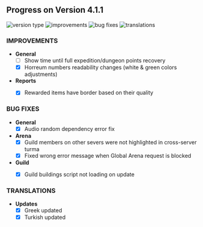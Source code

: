 ## Progress on Version 4.1.1

![version type](https://img.shields.io/badge/version-beta-yellow.svg?style=flat-square)
![improvements](https://img.shields.io/badge/improvements-0-green.svg?style=flat-square) ![bug fixes](https://img.shields.io/badge/bug%20fixes-0-red.svg?style=flat-square) ![translations](https://img.shields.io/badge/translations-0-blue.svg?style=flat-square)

### IMPROVEMENTS
- **General**
	- [ ] Show time until full expedition/dungeon points recovery
	- [x] Horreum numbers readability changes (white & green colors adjustments)
- **Reports**
	- [x] Rewarded items have border based on their quality


### BUG FIXES
- **General**
	- [x] Audio random dependency error fix
- **Arena**
	- [x] Guild members on other severs were not highlighted in cross-server turma
	- [x] Fixed wrong error message when Global Arena request is blocked
- **Guild**
	- [x] Guild buildings script not loading on update


### TRANSLATIONS
-  **Updates**
	- [x] Greek updated
	- [x] Turkish updated
